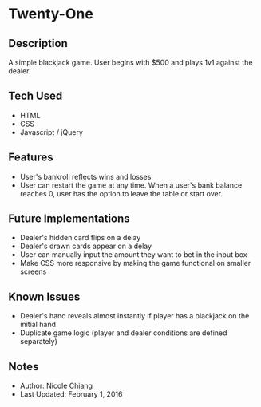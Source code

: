 # Twenty-One

<!-- INSERT LOCATION -->

## Description
A simple blackjack game. User begins with $500 and plays 1v1 against the dealer.

## Tech Used
- HTML
- CSS
- Javascript / jQuery

## Features
- User's bankroll reflects wins and losses
- User can restart the game at any time. When a user's bank balance reaches 0, user has the option to leave the table or start over.

## Future Implementations
- Dealer's hidden card flips on a delay
- Dealer's drawn cards appear on a delay
- User can manually input the amount they want to bet in the input box
- Make CSS more responsive by making the game functional on smaller screens

## Known Issues
- Dealer's hand reveals almost instantly if player has a blackjack on the initial hand
- Duplicate game logic (player and dealer conditions are defined separately)

## Notes
- Author: Nicole Chiang
- Last Updated: February 1, 2016